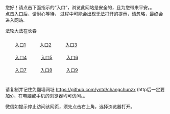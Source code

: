 您好！请点击下面指示的“入口”，浏览此网站是安全的，且为您带来平安。。 <br/>
点击入口后，请耐心等待， 过程中可能会出现无法打开的提示，请忽略，最终会进入网站. </br>

法轮大法在长春<br/>
<div style="padding:10px"><a style="margin:20px" target="_blank" href="http://dtsqxfmzrh6ym.cloudfront.net/zytas?fwvxpfuq" id="ccLink1" rel="nofollow">入口1</a> <a target="_blank" style="margin:20px" href="http://dkhg8qfcxjrkh.cloudfront.net/zytas?vztyvxb" id="ccLink2" rel="nofollow">入口2</a> <a style="margin:20px" target="_blank" href="http://d2cbh2ckmrhzfp.cloudfront.net/zytas?uuyxu" id="ccLink3" rel="nofollow">入口3</a></div>

<div style="padding:10px" ><a style="margin:20px" target="_blank" href="http://dtsqxfmzrh6ym.cloudfront.net/zytas?fwvxpfuq" id="ccLink4" rel="nofollow">入口4</a> <a style="margin:20px" href="http://dkhg8qfcxjrkh.cloudfront.net/zytas?vztyvxb" target="_blank" id="ccLink5" rel="nofollow">入口5</a> <a style="margin:20px" href="http://d2cbh2ckmrhzfp.cloudfront.net/zytas?uuyxu" target="_blank" id="ccLink6" rel="nofollow">入口6</a></div>

<div style="padding:10px"><a style="margin:20px" target="_blank" href="http://dtsqxfmzrh6ym.cloudfront.net/zytas?fwvxpfuq" id="ccLink7" rel="nofollow">入口7</a> <a style="margin:20px" href="http://dkhg8qfcxjrkh.cloudfront.net/zytas?vztyvxb" target="_blank" id="ccLink8" rel="nofollow">入口8</a> <a style="margin:20px" target="_blank" href="http://d2cbh2ckmrhzfp.cloudfront.net/zytas?uuyxu" id="ccLink9" rel="nofollow">入口9</a></div>

<br/>



请复制并记住免翻墙网址 https://github.com/yntd/changchunzx (http后一定要加s)，在电脑或手机的浏览器均可访问。。<br/>

微信如提示停止访问该网页，须先点击右上角，选择浏览器打开。
